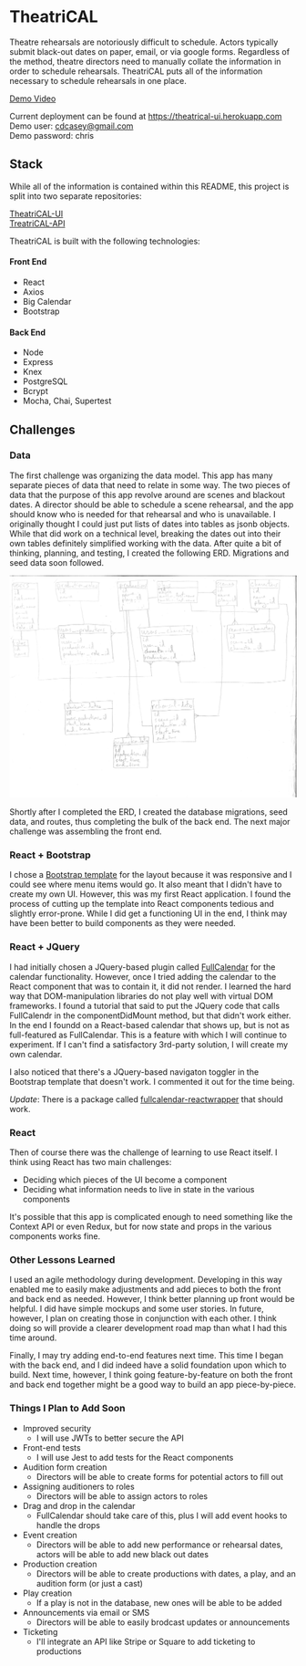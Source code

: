 # TheatriCAL

Theatre rehearsals are notoriously difficult to schedule. Actors typically submit black-out dates on paper, email, or via google forms. Regardless of the method, theatre directors need to manually collate the information in order to schedule rehearsals. TheatriCAL puts all of the information necessary to schedule rehearsals in one place.

[Demo Video](https://youtu.be/6_qVLI79CWY)

Current deployment can be found at https://theatrical-ui.herokuapp.com
<br>
Demo user: cdcasey@gmail.com
<br>
Demo password: chris

## Stack
While all of the information is contained within this README, this project is split into two separate repositories:

[TheatriCAL-UI](https://github.com/cdcasey/theatrical-ui)
<br>
[TreatriCAL-API](https://github.com/cdcasey/theatrical)

TheatriCAL is built with the following technologies:

#### Front End
* React
* Axios
* Big Calendar
* Bootstrap

#### Back End
* Node
* Express
* Knex
* PostgreSQL
* Bcrypt
* Mocha, Chai, Supertest

## Challenges

### Data

The first challenge was organizing the data model. This app has many separate pieces of data that need to relate in some way. The two pieces of data that the purpose of this app revolve around are scenes and blackout dates. A director should be able to schedule a scene rehearsal, and the app should know who is needed for that rehearsal and who is unavailable. I originally thought I could just put lists of dates into tables as jsonb objects. While that did work on a technical level, breaking the dates out into their own tables definitely simplified working with the data. After quite a bit of thinking, planning, and testing, I created the following ERD. Migrations and seed data soon followed.

![erd](readme-assets/theatrical-erd.png)

Shortly after I completed the ERD, I created the database migrations, seed data, and routes, thus completing the bulk of the back end. The next major challenge was assembling the front end.

### React + Bootstrap

I chose a [Bootstrap template](https://startbootstrap.com/template-overviews/sb-admin/) for the layout because it was responsive and I could see where menu items would go. It also meant that I didn't have to create my own UI. However, this was my first React application. I found the process of cutting up the template into React components tedious and slightly error-prone. While I did get a functioning UI in the end, I think may have been better to build components as they were needed.

### React + JQuery

I had initially chosen a JQuery-based plugin called [FullCalendar](https://fullcalendar.io/) for the calendar functionality. However, once I tried adding the calendar to the React component that was to contain it, it did not render. I learned the hard way that DOM-manipulation libraries do not play well with virtual DOM frameworks. I found a tutorial that said to put the JQuery code that calls FullCalendr in the componentDidMount method, but that didn't work either. In the end I foundd on a React-based calendar that shows up, but is not as full-featured as FullCalendar. This is a feature with which I will continue to experiment. If I can't find a satisfactory 3rd-party solution, I will create my own calendar.

I also noticed that there's a JQuery-based navigaton toggler in the Bootstrap template that doesn't work. I commented it out for the time being.

_Update_: There is a package called [fullcalendar-reactwrapper](https://github.com/sanjeev07/fullcalendar-reactWrapper) that should work.

### React

Then of course there was the challenge of learning to use React itself. I think using React has two main challenges:
* Deciding which pieces of the UI become a component
* Deciding what information needs to live in state in the various components

It's possible that this app is complicated enough to need something like the Context API or even Redux, but for now state and props in the various components works fine.

### Other Lessons Learned

I used an agile methodology during development. Developing in this way enabled me to easily make adjustments and add pieces to both the front and back end as needed. However, I think better planning up front would be helpful. I did have simple mockups and some user stories. In future, however, I plan on creating those in conjunction with each other. I think doing so will provide a clearer development road map than what I had this time around.

Finally, I may try adding end-to-end features next time. This time I began with the back end, and I did indeed have a solid foundation upon which to build. Next time, however, I think going feature-by-feature on both the front and back end together might be a good way to build an app piece-by-piece.

### Things I Plan to Add Soon

* Improved security
    * I will use JWTs to better secure the API
* Front-end tests
    * I will use Jest to add tests for the React components
* Audition form creation
    * Directors will be able to create forms for potential actors to fill out
* Assigning auditioners to roles
    * Directors will be able to assign actors to roles
* Drag and drop in the calendar
    * FullCalendar should take care of this, plus I will add event hooks to handle the drops
* Event creation
    * Directors will be able to add new performance or rehearsal dates, actors will be able to add new black out dates
* Production creation
    * Directors will be able to create productions with dates, a play, and an audition form (or just a cast)
* Play creation
    * If a play is not in the database, new ones will be able to be added
* Announcements via email or SMS
    * Directors will be able to easily brodcast updates or announcements
* Ticketing
    * I'll integrate an API like Stripe or Square to add ticketing to productions
